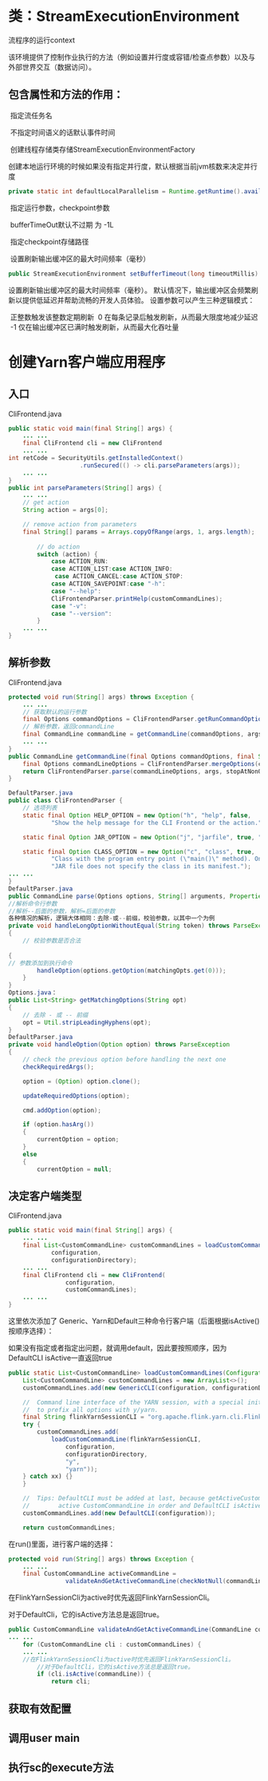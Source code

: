 # 类：StreamExecutionEnvironment

流程序的运行context

该环境提供了控制作业执行的方法（例如设置并行度或容错/检查点参数）以及与外部世界交互（数据访问）。 

## 包含属性和方法的作用：

​	指定流任务名

​	不指定时间语义的话默认事件时间

​	创建线程存储类存储StreamExecutionEnvironmentFactory

​	创建本地运行环境的时候如果没有指定并行度，默认根据当前jvm核数来决定并行度

```java
private static int defaultLocalParallelism = Runtime.getRuntime().availableProcessors();
```

​	指定运行参数，checkpoint参数

​	bufferTimeOut默认不过期 为 -1L

​	指定checkpoint存储路径

​	设置刷新输出缓冲区的最大时间频率（毫秒）

```java
public StreamExecutionEnvironment setBufferTimeout(long timeoutMillis)
```

设置刷新输出缓冲区的最大时间频率（毫秒）。 默认情况下，输出缓冲区会频繁刷新以提供低延迟并帮助流畅的开发人员体验。 设置参数可以产生三种逻辑模式：

​		正整数触发该整数定期刷新
​		0 在每条记录后触发刷新，从而最大限度地减少延迟
​		-1 仅在输出缓冲区已满时触发刷新，从而最大化吞吐量

# 创建Yarn客户端应用程序

## 入口

CliFrontend.java

```java
public static void main(final String[] args) {
	... ...
	final CliFrontend cli = new CliFrontend
	... ...
int retCode = SecurityUtils.getInstalledContext()
					.runSecured(() -> cli.parseParameters(args));
	... ...
}
public int parseParameters(String[] args) {
	... ...
	// get action
	String action = args[0];

	// remove action from parameters
	final String[] params = Arrays.copyOfRange(args, 1, args.length);
	
		// do action
		switch (action) {
			case ACTION_RUN:
			case ACTION_LIST:case ACTION_INFO:
             case ACTION_CANCEL:case ACTION_STOP:
			case ACTION_SAVEPOINT:case "-h":
			case "--help":
			CliFrontendParser.printHelp(customCommandLines);
			case "-v":
			case "--version":
		}
	... ...
}
```



## 解析参数

CliFrontend.java

```java
protected void run(String[] args) throws Exception {
	... ...
	// 获取默认的运行参数
	final Options commandOptions = CliFrontendParser.getRunCommandOptions();
	// 解析参数，返回commandLine
	final CommandLine commandLine = getCommandLine(commandOptions, args, true);
	... ...
}
public CommandLine getCommandLine(final Options commandOptions, final String[] args, final boolean stopAtNonOptions) throws CliArgsException {
	final Options commandLineOptions = CliFrontendParser.mergeOptions(commandOptions, customCommandLineOptions);
	return CliFrontendParser.parse(commandLineOptions, args, stopAtNonOptions);
}

DefaultParser.java
public class CliFrontendParser {
	// 选项列表
	static final Option HELP_OPTION = new Option("h", "help", false,
			"Show the help message for the CLI Frontend or the action.");

	static final Option JAR_OPTION = new Option("j", "jarfile", true, "Flink program JAR file.");

	static final Option CLASS_OPTION = new Option("c", "class", true,
			"Class with the program entry point (\"main()\" method). Only needed if the " +
			"JAR file does not specify the class in its manifest.");
... ...
}
DefaultParser.java
public CommandLine parse(Options options, String[] arguments, Properties properties, boolean stopAtNonOption)
//解析命令行参数
//解析--后面的参数，解析=后面的参数
各种情况的解析，逻辑大体相同：去除-或--前缀，校验参数，以其中一个为例
private void handleLongOptionWithoutEqual(String token) throws ParseException
{
	// 校验参数是否合法
  
{
// 参数添加到执行命令
        handleOption(options.getOption(matchingOpts.get(0)));
    }
}
Options.java： 
public List<String> getMatchingOptions(String opt)
{
	// 去除 - 或 -- 前缀
    opt = Util.stripLeadingHyphens(opt);
}
DefaultParser.java
private void handleOption(Option option) throws ParseException
{
    // check the previous option before handling the next one
    checkRequiredArgs();

    option = (Option) option.clone();

    updateRequiredOptions(option);

    cmd.addOption(option);

    if (option.hasArg())
    {
        currentOption = option;
    }
    else
    {
        currentOption = null;
```



## 决定客户端类型

CliFrontend.java

```java
public static void main(final String[] args) {
	... ...
	final List<CustomCommandLine> customCommandLines = loadCustomCommandLines(
			configuration,
			configurationDirectory);
	... ...
	final CliFrontend cli = new CliFrontend(
				configuration,
				customCommandLines);
	... ...
}
```

这里依次添加了 Generic、Yarn和Default三种命令行客户端（后面根据isActive()按顺序选择）：

如果没有指定或者指定出问题，就调用default，因此要按照顺序，因为DefaultCLI isActive一直返回true

```java
public static List<CustomCommandLine> loadCustomCommandLines(Configuration configuration, String configurationDirectory) {
	List<CustomCommandLine> customCommandLines = new ArrayList<>();
	customCommandLines.add(new GenericCLI(configuration, configurationDirectory));

	//	Command line interface of the YARN session, with a special initialization here
	//	to prefix all options with y/yarn.
	final String flinkYarnSessionCLI = "org.apache.flink.yarn.cli.FlinkYarnSessionCli";
	try {
		customCommandLines.add(
			loadCustomCommandLine(flinkYarnSessionCLI,
				configuration,
				configurationDirectory,
				"y",
				"yarn"));
	} catch xx) {}
	}

	//	Tips: DefaultCLI must be added at last, because getActiveCustomCommandLine(..) will get the
	//	      active CustomCommandLine in order and DefaultCLI isActive always return true.
	customCommandLines.add(new DefaultCLI(configuration));

	return customCommandLines;
```

在run()里面，进行客户端的选择：

```java
protected void run(String[] args) throws Exception {
	... ...
	final CustomCommandLine activeCommandLine =
				validateAndGetActiveCommandLine(checkNotNull(commandLine));}
```



在FlinkYarnSessionCli为active时优先返回FlinkYarnSessionCli。

对于DefaultCli，它的isActive方法总是返回true。

```java
public CustomCommandLine validateAndGetActiveCommandLine(CommandLine commandLine) {
... ...
	for (CustomCommandLine cli : customCommandLines) {
	... ...
	//在FlinkYarnSessionCli为active时优先返回FlinkYarnSessionCli。
		//对于DefaultCli，它的isActive方法总是返回true。
		if (cli.isActive(commandLine)) {
			return cli;
```



## 获取有效配置

## 调用user main

## 执行sc的execute方法



